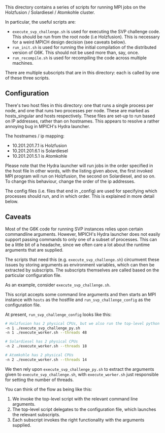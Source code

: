 This directory contains a series of scripts for running MPI jobs on the Holzfusion / Solardiesel / Atomkohle cluster.

In particular, the useful scripts are:

- ```execute_svp_challenge.sh``` is used for executing the SVP challenge code. This should be run from the root node (i.e
  Holzfusion). This is necessary for a weird MPICH design decision (see caveats below).
- ```run_init.sh``` is used for running the initial compilation of the distributed version of G6K. This should not be used
  more than, say, once.
- ```run_recompile.sh``` is used for recompiling the code across multiple machines.


There are multiple subscripts that are in this directory: each is called by one of these three scripts.

## Configuration
There's two host files in this directory: one that runs a single process per node, and one that runs two processes per
node. These are marked as hosts_singular and hosts respectively. These files are set-up to run based on IP addresses,
rather than on hostnames. This appears to resolve a rather annoying bug in MPICH's Hydra launcher.

The hostnames / ip mapping:

- 10.201.201.7.1 is Holzfusion
- 10.201.201.6.1 is Solardiesel
- 10.201.201.5.1 is Atomkohle

Please note that the Hydra launcher will run jobs in the order specified in the host file In other words, with the listing
given above, the first invoked MPI program will run on Holzfusion, the second on Solardiesel, and so on. To change this behaviour,
change the order of the ip addresses. 

The config files (i.e. files that end in _config) are used for specifying which processes should run, and in which order.
This is explained in more detail below.

## Caveats
Most of the G6K code for running SVP instances relies upon certain commandline arguments. However, MPICH's Hydra launcher does
not easily support passing commands to only one of a subset of processes. This can be a little bit of a headache, since we often
care a lot about the runtime arguments that are supplied.

The scripts that need this (e.g. ```execute_svp_challenge.sh```) circumvent these issues by storing arguments as environment variables,
which can then be extracted by subscripts. The subscripts themselves are called based on the particular configuration file.

As an example, consider ```execute_svp_challenge.sh```.

This script accepts some command line arguments and then starts an MPI instance
with ```hosts``` as the hostfile and ```run_svp_challenge_config``` as the configuration file.

At present, ```run_svp_challenge_config``` looks like this:

```bash
# Holzfusion has 2 physical CPUs, but we also run the top-level python program on this node.
-n 1 ./execute_svp_challenge_py.sh 
-n 1 ./execute_worker.sh --threads 48

# Solardiesel has 2 physical CPUs
-n 2 ./execute_worker.sh --threads 18

# Atomkohle has 2 physical CPUs
-n 2 ./execute_worker.sh --threads 14
```

We then rely upon ```execute_svp_challenge_py.sh``` to extract the arguments given to ```execute_svp_challenge.sh```, with
```execute_worker.sh``` just responsible for setting the number of threads.

You can think of the flow as being like this:

1. We invoke the top-level script with the relevant command line arguments.
2. The top-level script delegates to the configuration file, which launches the relevant subscripts.
3. Each subscript invokes the right functionality with the arguments supplied.

